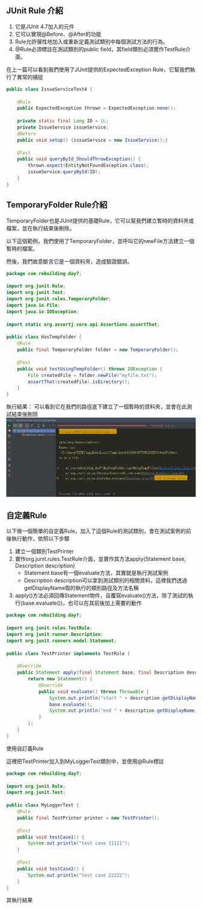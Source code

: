 ## JUnit Rule 介紹

1. 它是JUnit 4.7加入的元件
2. 它可以實現@Before、@After的功能
3. Rule允許彈性地加入或重新定義測試類別中每個測試方法的行為。
4. @Rule必須標註在測試類別的public field，其field類別必須實作TestRule介面。

在上一篇可以看到我們使用了JUnit提供的ExpectedException Rule，它幫我們執行了異常的捕捉
```java
public class IssueServiceTest4 {

    @Rule
    public ExpectedException thrown = ExpectedException.none();

    private static final Long ID = 1L;
    private IssueService issueService;
    @Before
    public void setup() {issueService = new IssueService();}

    @Test
    public void queryById_ShouldThrowException() {
        thrown.expect(EntityNotFoundException.class);
        issueService.queryById(ID);
    }
}
```

## TemporaryFolder Rule介紹

TemporaryFolder也是JUnit提供的基礎Rule，它可以幫我們建立暫時的資料夾或檔案，並在執行結束後刪除。

以下這個範例，我們使用了TemporaryFolder，並呼叫它的newFile方法建立一個暫時的檔案。

然後，我們故意斷言它是一個資料夾，造成驗證錯誤。

```java
package com.rebuilding.day7;

import org.junit.Rule;
import org.junit.Test;
import org.junit.rules.TemporaryFolder;
import java.io.File;
import java.io.IOException;

import static org.assertj.core.api.Assertions.assertThat;

public class HasTempFolder {
    @Rule
    public final TemporaryFolder folder = new TemporaryFolder();

    @Test
    public void testUsingTempFolder() throws IOException {
        File createdFile = folder.newFile("myfile.txt");
        assertThat(createdFile).isDirectory();
    }
}
```

執行結果：
可以看到它在我們的路徑底下建立了一個暫時的資料夾，並會在此測試結束後刪除
![day7-1.png](day7-1.png)

## 自定義Rule

以下做一個簡單的自定義Rule，加入了這個Rule的測試類別，會在測試案例的前後執行動作，依照以下步驟

1. 建立一個類別TestPrinter
2. 實作org.junit.rules.TestRule介面，並實作其方法apply(Statement base, Description description)
    - Statement base有一個evaluate方法，其實就是執行測試案例
    - Description description可以拿到測試類別的相關資料，這裡我們透過getDisplayName取的執行的類別路徑及方法名稱
3. apply()方法必須回傳Statement物件，且覆寫evaluate()方法，除了測試的執行(base.evaluate())，也可以在其前後加上需要的動作

```java
package com.rebuilding.day7;

import org.junit.rules.TestRule;
import org.junit.runner.Description;
import org.junit.runners.model.Statement;

public class TestPrinter implements TestRule {

    @Override
    public Statement apply(final Statement base, final Description description) {
        return new Statement() {
            @Override
            public void evaluate() throws Throwable {
                System.out.println("start " + description.getDisplayName());
                base.evaluate();
                System.out.println("end " + description.getDisplayName());
            }
        };
    }
}

```

使用自訂義Rule

這裡把TestPrinter加入到MyLoggerTest類別中，並使用@Rule標註

```java
package com.rebuilding.day7;

import org.junit.Rule;
import org.junit.Test;

public class MyLoggerTest {
    @Rule
    public final TestPrinter printer = new TestPrinter();

    @Test
    public void testCase1() {
        System.out.println("test case 11111");
    }

    @Test
    public void testCase2() {
        System.out.println("test case 22222");
    }
}
```

其執行結果
